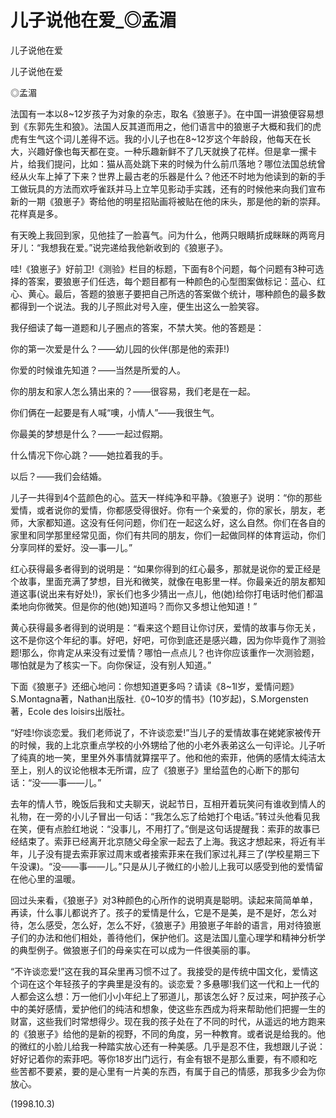 # 儿子说他在爱_◎孟湄

儿子说他在爱

儿子说他在爱

◎孟湄

法国有一本以8~12岁孩子为对象的杂志，取名《狼崽子》。在中国一讲狼便容易想到《东郭先生和狼》。法国人反其道而用之，他们语言中的狼崽子大概和我们的虎虎有生气这个词儿差得不远。我的小儿子也在8~12岁这个年龄段，他每天在长大，兴趣好像也每天都在变。一种乐趣新鲜不了几天就换了花样。但是拿一摞卡片，给我们提问，比如：猫从高处跳下来的时候为什么前爪落地？哪位法国总统曾经从火车上掉了下来？世界上最古老的乐器是什么？他还不时地为他读到的新的手工做玩具的方法而欢呼雀跃并马上立竿见影动手实践，还有的时候他来向我们宣布新的一期《狼崽子》寄给他的明星招贴画将被贴在他的床头，那是他的新的崇拜。花样真是多。

有天晚上我回到家，见他挂了一脸喜气。问为什么，他两只眼睛折成眯眯的两弯月牙儿：“我想我在爱。”说完递给我他新收到的《狼崽子》。

哇!《狼崽子》好前卫!《测验》栏目的标题，下面有8个问题，每个问题有3种可选择的答案，要狼崽子们任选，每个题目都有一种颜色的心型图案做标记：蓝心、红心、黄心。最后，答题的狼崽子要把自己所选的答案做个统计，哪种颜色的最多数都得到一个说法。我的儿子照此对号入座，便生出这么一脸笑容。

我仔细读了每一道题和儿子圈点的答案，不禁大笑。他的答题是：

你的第一次爱是什么？——幼儿园的伙伴(那是他的索菲!)

你爱的时候谁先知道？——当然是所爱的人。

你的朋友和家人怎么猜出来的？——很容易，我们老是在一起。

你们俩在一起要是有人喊“噢，小情人”——我很生气。

你最美的梦想是什么？——一起过假期。

什么情况下你心跳？——她拉着我的手。

以后？——我们会结婚。

儿子一共得到4个蓝颜色的心。蓝天一样纯净和平静。《狼崽子》说明：“你的那些爱情，或者说你的爱情，你都感受得很好。你有一个亲爱的，你的家长，朋友，老师，大家都知道。这没有任何问题，你们在一起这么好，这么自然。你们在各自的家里和同学那里经常见面，你们有共同的朋友，你们一起做同样的体育运动，你们分享同样的爱好。没—事—儿。”

红心获得最多者得到的说明是：“如果你得到的红心最多，那就是说你的爱正经是个故事，里面充满了梦想，目光和微笑，就像在电影里一样。你最亲近的朋友都知道这事(说出来有好处!)，家长们也多少猜出一点儿，他(她)给你打电话时他们都温柔地向你微笑。但是你的他(她)知道吗？而你又多想让他知道！”

黄心获得最多者得到的说明是：“看来这个题目让你讨厌，爱情的故事与你无关，这不是你这个年纪的事。好吧，好吧，可你到底还是感兴趣，因为你毕竟作了测验题!那么，你肯定从来没有过爱情？哪怕一点点儿？也许你应该重作一次测验题，哪怕就是为了核实一下。向你保证，没有别人知道。”

下面《狼崽子》还细心地问：你想知道更多吗？请读《8~1l岁，爱情问题》S.Montagna著，Nathan出版社.《0~10岁的情书》(10岁起)，S.Morgensten著，Ecole des loisirs出版社。

“好哇!你谈恋爱。我们老师说了，不许谈恋爱!”当儿子的爱情故事在姥姥家被传开的时候，我的上北京重点学校的小外甥给了他的小老外表弟这么一句评论。儿子听了纯真的地一笑，里里外外事情就算摆平了。他和他的索菲，他俩的感情太纯洁太至上，别人的议论他根本无所谓，应了《狼崽子》里给蓝色的心断下的那句话：“没——事——儿。”

去年的情人节，晚饭后我和丈夫聊天，说起节日，互相开着玩笑问有谁收到情人的礼物，在一旁的小儿子冒出一句话：“我怎么忘了给她打个电话。”转过头他看见我在笑，便有点脸红地说：“没事儿，不用打了。”倒是这句话提醒我：索菲的故事已经结束了。索菲已经离开北京随父母全家一起去了上海。我这才想起来，将近有半年，儿子没有提去索菲家过周末或者接索菲来在我们家过礼拜三了(学校星期三下午没课)。“没——事——儿。”只是从儿子微红的小脸儿上我可以感受到他的爱情留在他心里的温暖。

回过头来看，《狼崽子》对3种颜色的心所作的说明真是聪明。读起来简简单单，再读，什么事儿都说齐了。孩子的爱情是什么，它是不是美，是不是好，怎么对待，怎么感受，怎么好，怎么不好，《狼崽子》用狼崽子年龄的语言，用对待狼崽子们的办法和他们相处，善待他们，保护他们。这是法国儿童心理学和精神分析学的典型例子。做狼崽子们的母亲实在可以成为一件很美丽的事。

“不许谈恋爱!”这在我的耳朵里再习惯不过了。我接受的是传统中国文化，爱情这个词在这个年轻孩子的字典里是没有的。谈恋爱？多悬哪!我们这一代和上一代的人都会这么想：万一他们小小年纪上了邪道儿，那该怎么好？反过来，呵护孩子心中的美好感情，爱护他们的纯洁和想象，使这些东西成为将来帮助他们把握一生的财富，这些我们时常想得少。现在我的孩子处在了不同的时代，从遥远的地方跑来的《狼崽子》给他的是新的视野，不同的角度，另一种教育。或者说是给我的。他的微红的小脸儿给我一种踏实放心还有一种美感。几乎是忍不住，我想跟儿子说：好好记着你的索菲吧。等你18岁出门远行，有金有银不是那么重要，有不顺和吃些苦都不要紧，要的是心里有一片美的东西，有属于自己的情感，那我多少会为你放心。

(1998.10.3)